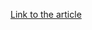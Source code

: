 [Link to the article](https://www.akamai.com/blog/security-research/2024/jun/2024-thinkphp-applications-exploit-1-days-dama-webshell)
